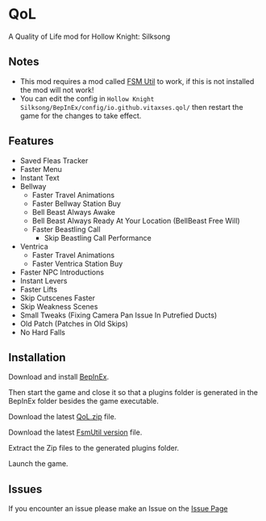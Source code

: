 # QoL

A Quality of Life mod for Hollow Knight: Silksong

## Notes

- This mod requires a mod called [FSM Util](https://thunderstore.io/c/hollow-knight-silksong/p/silksong_modding/Silksong_FsmUtil/) to work, if this is not installed the mod will not work!
- You can edit the config in `Hollow Knight Silksong/BepInEx/config/io.github.vitaxses.qol/` then restart the game for the changes to take effect.

## Features

- Saved Fleas Tracker
- Faster Menu
- Instant Text
- Bellway
  + Faster Travel Animations
  + Faster Bellway Station Buy
  + Bell Beast Always Awake
  + Bell Beast Always Ready At Your Location (BellBeast Free Will)
  + Faster Beastling Call
    - Skip Beastling Call Performance
- Ventrica
  + Faster Travel Animations
  + Faster Ventrica Station Buy
- Faster NPC Introductions
- Instant Levers
- Faster Lifts
- Skip Cutscenes Faster
- Skip Weakness Scenes
- Small Tweaks (Fixing Camera Pan Issue In Putrefied Ducts)
- Old Patch (Patches in Old Skips)
- No Hard Falls

## Installation

Download and install [BepInEx](https://thunderstore.io/c/hollow-knight-silksong/p/BepInEx/BepInExPack_Silksong/).

Then start the game and close it so that a plugins folder is generated in the BepInEx folder besides the game executable.

Download the latest [QoL.zip](https://github.com/Vitaxses/Silksong.QoL/releases) file.

Download the latest [FsmUtil version](https://thunderstore.io/c/hollow-knight-silksong/p/silksong_modding/Silksong_FsmUtil/) file.

Extract the Zip files to the generated plugins folder.

Launch the game.

## Issues

If you encounter an issue please make an Issue on the [Issue Page](https://github.com/Vitaxses/Silksong.QoL/issues/new)
